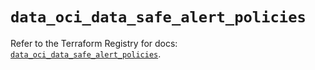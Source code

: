 # `data_oci_data_safe_alert_policies`

Refer to the Terraform Registry for docs: [`data_oci_data_safe_alert_policies`](https://registry.terraform.io/providers/oracle/oci/7.19.0/docs/data-sources/data_safe_alert_policies).
